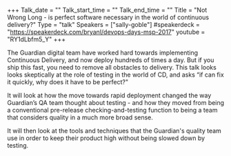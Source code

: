 +++
Talk_date = ""
Talk_start_time = ""
Talk_end_time = ""
Title = "Not Wrong Long - is perfect software necessary in the world of continuous delivery?"
Type = "talk"
Speakers = ["sally-goble"]
#speakerdeck = "https://speakerdeck.com/bryanl/devops-days-msp-2017"
youtube = "RY1dLbfm5_Y"
+++

The Guardian digital team have worked hard towards implementing Continuous Delivery, and now deploy hundreds of times a day. But if you ship this fast, you need to remove all obstacles to delivery. 
This talk looks looks skeptically at the role of testing in the world of CD, and asks “if can fix it quickly, why does it have to be perfect?" 

It will look at how the move towards rapid deployment changed the way Guardian’s QA team thought about testing - and how they moved from being a conventional pre-release checking-and-testing function to being a team that considers quality in a much more broad sense. 

It will then look at the tools and techniques that the Guardian's quality team use in order to keep their product high without being slowed down by testing.

